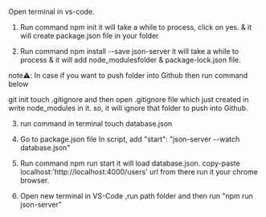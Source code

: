  Open terminal in vs-code.
1. Run command npm init
it will take a while to process, click on yes. & it will create package.json file in your folder

2. Run command npm install --save json-server
it will take a while to process & it will add node_modulesfolder & package-lock.json file.

note⚠️: In case if you want to push folder into Github then run command below

git init
touch .gitignore and then open .gitignore file which just created in write node_modules in it. so, it will ignore that folder to push into Github.


3. run command in terminal touch database.json




4. Go to package.json file
In script, add "start": "json-server --watch database.json"

5. Run command npm run start
it will load database.json.
copy-paste localhost:'http://localhost:4000/users' url from there run it your chrome browser.


6. Open new terminal in VS-Code ,run path folder and then run "npm run json-server"
